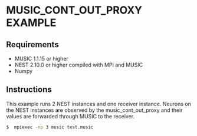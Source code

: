 # MUSIC_CONT_OUT_PROXY EXAMPLE

## Requirements
+ MUSIC 1.1.15 or higher
+ NEST 2.10.0 or higher compiled with MPI and MUSIC
+ Numpy

## Instructions
This example runs 2 NEST instances and one receiver instance. 
Neurons on the NEST instances are observed by the music_cont_out_proxy 
and their values are forwarded through MUSIC to the receiver.

```sh
$  mpiexec -np 3 music test.music
```

